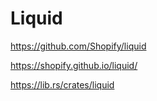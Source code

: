 # Liquid

https://github.com/Shopify/liquid

https://shopify.github.io/liquid/


https://lib.rs/crates/liquid